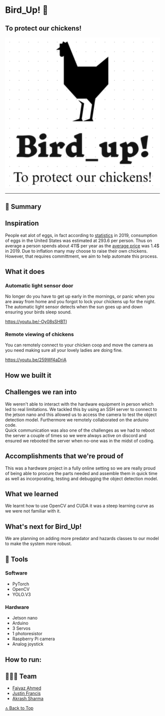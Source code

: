 <a name=top></a>

# Bird_Up! 🐓

## To protect our chickens! 

![banner](img0.png)

---



<!--- See our devpost [here](https://devpost.com/software/reboot-0eyc7p): [devpost.com/software/reboot-0eyc7p](https://devpost.com/software/reboot-0eyc7p) --->

## 📑 Summary

## Inspiration
People eat alot of eggs, in fact according to [statistics](https://www.statista.com/statistics/183678/per-capita-consumption-of-eggs-in-the-us-since-2000/) in 2019, consumption of eggs in the United States was estimated at 293.6 per person. Thus on average a person spends about 411$ per year as the [average price](https://www.statista.com/statistics/183678/per-capita-consumption-of-eggs-in-the-us-since-2000/) was 1.4$ in 2019. Due to inflation many may choose to raise their own chickens. However, that requires committment, we aim to help automate this process.

## What it does

### Automatic light sensor door
No longer do you have to get up early in the mornings, or panic when you are away from home and you forgot to lock your chickens up for the night.  The automatic light sensor detects when the sun goes up and down ensuring your birds sleep sound.

https://youtu.be/-Oy08sSHBTI

### Remote viewing of chickens
You can remotely connect to your chicken coop and move the camera as you need making sure all your lovely ladies are doing fine.

https://youtu.be/259Wf4aDriA

## How we built it

## Challenges we ran into
We weren't able to interact with the hardware equipment in person which led to real limitations. We tackled this by using an SSH server to connect to the jetson nano and this allowed us to access the camera to test the object detection model. Furthermore we remotely collaborated on the arduino code.     
Quick communication was also one of the challenges as we had to reboot the server a couple of times so we were always active on discord and ensured we rebooted the server when no-one was in the midst of coding.  

## Accomplishments that we're proud of
This was a hardware project in a fully online setting so we are really proud of being able to procure the parts needed and assemble them in quick time as well as incorporating, testing and debugging the object detection model.

## What we learned
We learnt how to use OpenCV and CUDA it was a steep learning curve as we were not familiar with it.


## What's next for Bird_Up!
We are planning on adding more predator and hazards classes to our model to make the system more robust.



## 🔨 Tools

### Software
* PyTorch
* OpenCV
* YOLO.V3 


### Hardware
* Jetson nano
* Arduino
* 3 Servos
* 1 photoresistor
* Raspberry Pi camera
* Analog joystick




## How to run:





## 👨‍👧‍👧 Team

<!--- put your links here --->

* [Faiyaz Ahmed](https://github.com/Faiyaz42)
* [Justin Francis](https://github.com/wagonhelm)
* [Akrash Sharma](https://github.com/Akarsh654/)


[🔝 Back to Top](#top)
